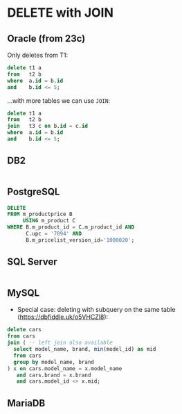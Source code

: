 # DELETE with JOIN

## Oracle (from 23c)

Only deletes from T1:

```sql
delete t1 a
from   t2 b
where  a.id = b.id
and    b.id <= 5;
```

...with more tables we can use `JOIN`:

```sql
delete t1 a 
from   t2 b
join   t3 c on b.id = c.id
where  a.id = b.id
and    b.id <= 5;
```

## DB2

```sql
```

## PostgreSQL   

```sql
DELETE 
FROM m_productprice B  
     USING m_product C 
WHERE B.m_product_id = C.m_product_id AND
      C.upc = '7094' AND                 
      B.m_pricelist_version_id='1000020';
```

## SQL Server

```sql
```

## MySQL

- Special case: deleting with subquery on the same table (https://dbfiddle.uk/o5VHCZl8):

```sql
delete cars
from cars
join ( -- left join also available
  select model_name, brand, min(model_id) as mid
  from cars
  group by model_name, brand
) x on cars.model_name = x.model_name
   and cars.brand = x.brand
   and cars.model_id <> x.mid;
```

## MariaDB

```sql
```



